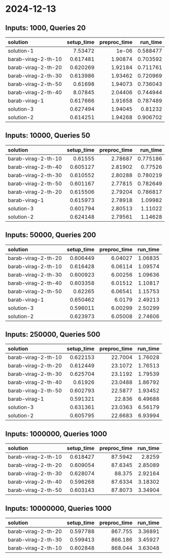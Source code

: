 # 2024-12-13

## Inputs: 1000, Queries 20

| solution            |   setup_time |   preproc_time |   run_time |
|:--------------------|-------------:|---------------:|-----------:|
| solution-1          |     7.53472  |        1e-06   |   0.588477 |
| barab-virag-2-th-10 |     0.617481 |        1.90874 |   0.703592 |
| barab-virag-2-th-20 |     0.620269 |        1.92184 |   0.711761 |
| barab-virag-2-th-30 |     0.613986 |        1.93462 |   0.720969 |
| barab-virag-2-th-50 |     0.61698  |        1.94073 |   0.736043 |
| barab-virag-2-th-40 |     8.07845  |        2.04406 |   0.744944 |
| barab-virag-1       |     0.617666 |        1.91658 |   0.787489 |
| solution-3          |     0.627494 |        1.94045 |   0.81232  |
| solution-2          |     0.614251 |        1.94268 |   0.906702 |

## Inputs: 10000, Queries 50

| solution            |   setup_time |   preproc_time |   run_time |
|:--------------------|-------------:|---------------:|-----------:|
| barab-virag-2-th-10 |     0.61555  |        2.78687 |   0.775186 |
| barab-virag-2-th-40 |     0.605127 |        2.81902 |   0.77526  |
| barab-virag-2-th-30 |     0.610552 |        2.80288 |   0.780219 |
| barab-virag-2-th-50 |     0.601167 |        2.77815 |   0.782649 |
| barab-virag-2-th-20 |     0.615506 |        2.79204 |   0.786817 |
| barab-virag-1       |     0.615973 |        2.78918 |   1.09982  |
| solution-3          |     0.601794 |        2.80513 |   1.11022  |
| solution-2          |     0.624148 |        2.79561 |   1.14628  |

## Inputs: 50000, Queries 200

| solution            |   setup_time |   preproc_time |   run_time |
|:--------------------|-------------:|---------------:|-----------:|
| barab-virag-2-th-20 |     0.606449 |        6.04027 |    1.06835 |
| barab-virag-2-th-10 |     0.616428 |        6.06114 |    1.09574 |
| barab-virag-2-th-30 |     0.600923 |        6.00256 |    1.09636 |
| barab-virag-2-th-40 |     0.603358 |        6.01512 |    1.10817 |
| barab-virag-2-th-50 |     0.62265  |        6.06541 |    1.15753 |
| barab-virag-1       |     0.650462 |        6.0179  |    2.49213 |
| solution-3          |     0.596011 |        6.00299 |    2.50299 |
| solution-2          |     0.623973 |        6.05008 |    2.74606 |

## Inputs: 250000, Queries 500

| solution            |   setup_time |   preproc_time |   run_time |
|:--------------------|-------------:|---------------:|-----------:|
| barab-virag-2-th-10 |     0.622153 |        22.7004 |    1.76028 |
| barab-virag-2-th-20 |     0.612449 |        23.1072 |    1.76513 |
| barab-virag-2-th-30 |     0.625704 |        23.1192 |    1.79539 |
| barab-virag-2-th-40 |     0.61926  |        23.0488 |    1.86792 |
| barab-virag-2-th-50 |     0.602793 |        22.5877 |    1.93452 |
| barab-virag-1       |     0.591321 |        22.836  |    6.49688 |
| solution-3          |     0.631361 |        23.0363 |    6.56179 |
| solution-2          |     0.605795 |        22.6683 |    6.93994 |

## Inputs: 1000000, Queries 1000

| solution            |   setup_time |   preproc_time |   run_time |
|:--------------------|-------------:|---------------:|-----------:|
| barab-virag-2-th-10 |     0.618427 |        87.5942 |    2.8259  |
| barab-virag-2-th-20 |     0.609054 |        87.6345 |    2.85089 |
| barab-virag-2-th-30 |     0.628074 |        88.375  |    2.92164 |
| barab-virag-2-th-40 |     0.596268 |        87.6334 |    3.18302 |
| barab-virag-2-th-50 |     0.603143 |        87.8073 |    3.34904 |

## Inputs: 10000000, Queries 1000

| solution            |   setup_time |   preproc_time |   run_time |
|:--------------------|-------------:|---------------:|-----------:|
| barab-virag-2-th-20 |     0.597788 |        867.755 |    3.36891 |
| barab-virag-2-th-30 |     0.599413 |        866.186 |    3.45927 |
| barab-virag-2-th-10 |     0.602848 |        868.044 |    3.63048 |